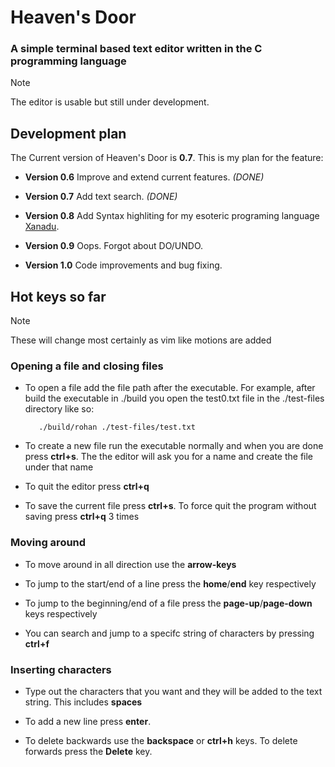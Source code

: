 # Heaven's Door

### A simple terminal based text editor written in the C programming language

> [!NOTE]
> The editor is usable but still under development.

## Development plan

The Current version of Heaven's Door is **0.7**. This is my plan for the feature:

- **Version 0.6** Improve and extend current features. *(DONE)*

- **Version 0.7** Add text search. *(DONE)*

- **Version 0.8** Add Syntax highliting for my esoteric programing language [Xanadu](https://github.com/Turtel216/Xanadu).

- **Version 0.9** Oops. Forgot about DO/UNDO.

- **Version 1.0** Code improvements and bug fixing.

## Hot keys so far

> [!NOTE]
> These will change most certainly as vim like motions are added

### Opening a file and closing files

- To open a file add the file path after the executable. For example, after build the executable in ./build you open the test0.txt file in the ./test-files directory like so:
  
         ./build/rohan ./test-files/test.txt

- To create a new file run the executable normally and when you are done press **ctrl+s**. The the editor will ask you for a name and create the file under that name

- To quit the editor press **ctrl+q**

- To save the current file press **ctrl+s**. To force quit the program without saving press **ctrl+q** 3 times

### Moving around

- To move around in all direction use the **arrow-keys**

- To jump to the start/end of a line press the **home**/**end** key respectively

- To jump to the beginning/end of a file press the **page-up**/**page-down** keys respectively

- You can search and jump to a specifc string of characters by pressing **ctrl+f**
### Inserting characters

- Type out the characters that you want and they will be added to the text string. This includes **spaces**

- To add a new line press **enter**.

- To delete backwards use the **backspace** or **ctrl+h** keys. To delete forwards press the **Delete** key.

